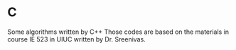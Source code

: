 # C
Some algorithms written by C++
Those codes are based on the materials in course IE 523 in UIUC written by Dr. Sreenivas.

